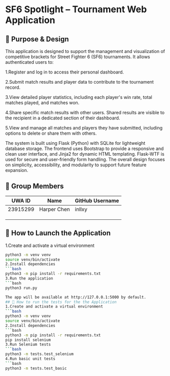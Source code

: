 # SF6 Spotlight – Tournament Web Application

## 📝 Purpose & Design

This application is designed to support the management and visualization of competitive brackets for Street Fighter 6 (SF6) tournaments. It allows authenticated users to:

1.Register and log in to access their personal dashboard.

2.Submit match results and player data to contribute to the tournament record.

3.View detailed player statistics, including each player's win rate, total matches played, and matches won.

4.Share specific match results with other users. Shared results are visible to the recipient in a dedicated section of their dashboard.

5.View and manage all matches and players they have submitted, including options to delete or share them with others.

The system is built using Flask (Python) with SQLite for lightweight database storage. The frontend uses Bootstrap to provide a responsive and clean user interface, and Jinja2 for dynamic HTML templating. Flask-WTF is used for secure and user-friendly form handling. The overall design focuses on simplicity, accessibility, and modularity to support future feature expansion.
## 👥 Group Members

| UWA ID       | Name        | GitHub Username |
|--------------|-------------|------------------|
|23915299      |Harper Chen  |inllxy            |
|              |             |                  |
|              |             |                  |
|              |             |                  |

## 🚀 How to Launch the Application

1.Create and activate a virtual environment
```bash
python3 -m venv venv     
source venv/bin/activate
2.Install dependencies
```bash
python3 -m pip install -r requirements.txt
3.Run the application
```bash
python3 run.py

The app will be available at http://127.0.0.1:5000 by default.
## 🚀 How to run the tests for the the Application
1.Create and activate a virtual environment
```bash
python3 -m venv venv     
source venv/bin/activate
2.Install dependencies
```bash
python3 -m pip install -r requirements.txt
pip install selenium
3.Run Selenium tests
```bash
python3 -m tests.test_selenium
4.Run basic unit tests
```bash
python3 -m tests.test_basic
